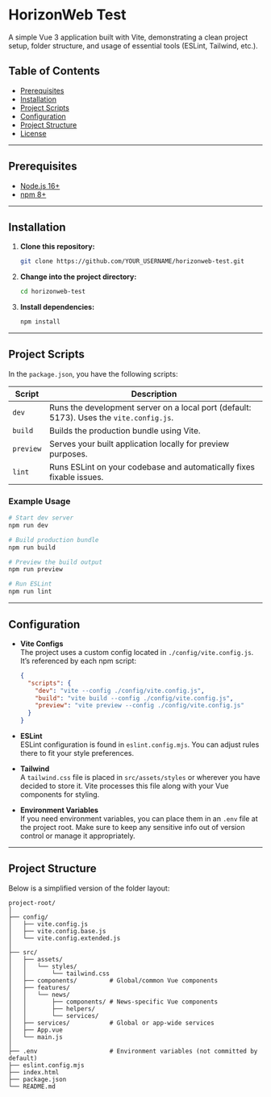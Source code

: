 
# HorizonWeb Test

A simple Vue 3 application built with Vite, demonstrating a clean project setup, folder structure, and usage of essential tools (ESLint, Tailwind, etc.).

## Table of Contents
- [Prerequisites](#prerequisites)
- [Installation](#installation)
- [Project Scripts](#project-scripts)
- [Configuration](#configuration)
- [Project Structure](#project-structure)
- [License](#license)

---

## Prerequisites
- [Node.js 16+](https://nodejs.org/)  
- [npm 8+](https://www.npmjs.com/)

---

## Installation

1. **Clone this repository:**
   ```bash
   git clone https://github.com/YOUR_USERNAME/horizonweb-test.git
   ```
2. **Change into the project directory:**
   ```bash
   cd horizonweb-test
   ```
3. **Install dependencies:**
   ```bash
   npm install
   ```

---

## Project Scripts

In the `package.json`, you have the following scripts:

| Script   | Description                                                                                  |
|----------|----------------------------------------------------------------------------------------------|
| `dev`    | Runs the development server on a local port (default: 5173). Uses the `vite.config.js`.      |
| `build`  | Builds the production bundle using Vite.                                                     |
| `preview`| Serves your built application locally for preview purposes.                                  |
| `lint`   | Runs ESLint on your codebase and automatically fixes fixable issues.                         |

### Example Usage
```bash
# Start dev server
npm run dev

# Build production bundle
npm run build

# Preview the build output
npm run preview

# Run ESLint
npm run lint
```

---

## Configuration

- **Vite Configs**  
  The project uses a custom config located in `./config/vite.config.js`. It’s referenced by each npm script:
  ```json
  {
    "scripts": {
      "dev": "vite --config ./config/vite.config.js",
      "build": "vite build --config ./config/vite.config.js",
      "preview": "vite preview --config ./config/vite.config.js"
    }
  }
  ```

- **ESLint**  
  ESLint configuration is found in `eslint.config.mjs`. You can adjust rules there to fit your style preferences.

- **Tailwind**  
  A `tailwind.css` file is placed in `src/assets/styles` or wherever you have decided to store it. Vite processes this file along with your Vue components for styling.

- **Environment Variables**  
  If you need environment variables, you can place them in an `.env` file at the project root. Make sure to keep any sensitive info out of version control or manage it appropriately.

---

## Project Structure

Below is a simplified version of the folder layout:

```
project-root/
│
├── config/
│   ├── vite.config.js
│   ├── vite.config.base.js
│   └── vite.config.extended.js
│
├── src/
│   ├── assets/
│   │   └── styles/
│   │       └── tailwind.css
│   ├── components/         # Global/common Vue components
│   ├── features/
│   │   └── news/
│   │       ├── components/ # News-specific Vue components
│   │       ├── helpers/
│   │       └── services/
│   ├── services/           # Global or app-wide services
│   ├── App.vue
│   └── main.js
│
├── .env                    # Environment variables (not committed by default)
├── eslint.config.mjs
├── index.html
├── package.json
└── README.md
```


